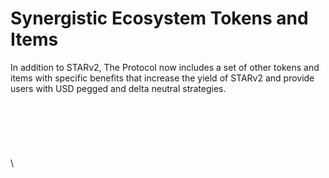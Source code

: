 # Synergistic Ecosystem Tokens and Items

In addition to STARv2, The Protocol now includes a set of other tokens and items with specific benefits that increase the yield of STARv2 and provide users with USD pegged and delta neutral strategies. \
\
\
\
\
\
\
\
